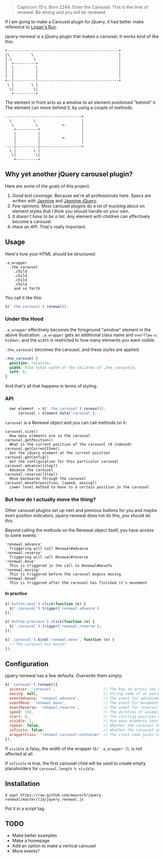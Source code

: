 > Capricorn 15's. Born 2244. Enter the Carousel. This is the time of renewal. Be strong and you will be renewed.

If I am going to make a Carousel plugin for jQuery, it had better make reference to [Logan's Run](http://en.wikipedia.org/wiki/Logan%27s_Run_%28film%29).

jquery-renewal is a jQuery plugin that makes a carousel. It works kind of like this:


    +---------------------------------------------------+
    |\          \                                       |
    | \          \                                      |
    |  +----------+                                     |
    |  |          |                                     |
    |  |          |                                     |
    |  |          |                                     |
    +--|----------|-------------------------------------+
     \ |        \ |
      \|         \|
       +----------+

The element in front acts as a window to an element positioned "behind" it. The element can move behind it, by using a couple of methods.

    -----------------------------------+
      \          \                     |
       \          \           <-       |
        +----------+                   |
        |          |                   |
        |          |          <-       |
        |          |                   |
    ----|----------|-------------------+
      \ |        \ |
       \|         \|
        +----------+

## Why yet another jQuery carousel plugin?

Here are some of the goals of this project:

1. _Good test coverage_. Because we're all professionals here. Specs are written with [Jasmine](http://pivotal.github.com/jasmine/) and [Jasmine-jQuery](https://github.com/velesin/jasmine-jquery).
2. _Few opinions_. Most carousel plugins do a lot of mucking about on element styles that I think you should handle on your own.
3. _It doesn't have to be a list_. Any element with children can effectively become a carousel.
4. _Have an API_. That's really important.

## Usage

Here's how your HTML should be structured:

    .a_wrapper
      .the_carousel
        .child
        .child
        .child
        .child
        and so forth

You call it like this:

```javascript
$('.the_carousel').renewal();
```

### Under the Hood

`.a_wrapper` effectively becomes the foreground "window" element in the above illustration. `.a_wrapper` gets an additional class name and `overflow-x: hidden;` and the `width` is restricted to how many elements you want visible.

`.the_carousel` becomes the carousel, and these styles are applied:

```css
.the_carousel {
  position: relative;
  width: (the total width of the children of .the_carousel);
  left: 0;
}
```

And that's all that happens in terms of styling.

### API

```javascript
  var element  = $('.the_carousel').renewal(),
      carousel = element.data('carousel');
```

`carousel` is a Renewal object and you can call methods on it:

    carousel.size()
      How many elements are in the carousel
    carousel.getPosition()
      What is the current position of the carousel (0 indexed)
    carousel.getCurrentItem()
      Get the jQuery element at the current position
    carousel.getConfig()
      Get the configuration for this particular carousel
    carousel.advance([step])
      Advance the carousel
    carousel.reverse([step])
      Move backwards through the carousel
    carousel.moveTo(position, [speed, easing])
      Lower level method to move to a certain position in the carousel

### But how do I actually move the thing?

Other carousel plugins set up next and previous buttons for you and maybe even position indicators. jquery-renewal does not do this, you should do this.

Beyond calling the methods on the Renewal object itself, you have access to some events:

    'renewal.advance'
      Triggering will call Renewal#advance
    'renewal.reverse'
      Triggering will call Renewal#reverse
    'renewal.move'
      This is triggered in the call to Renewal#moveTo
    'renewal.moving'
      This is triggered before the carousel begins moving
    'renewal.moved'
      This is triggered after the carousel has finished it's movement

#### In practice

```javascript
$('button.next').click(function (e) {
  $('.carousel').trigger('renewal.advance')
});

$('button.previous').click(function (e) {
  $('.carousel').trigger('renewal.reverse');
});

$('.carousel').bind('renewal.move', function (e) {
  // The carousel has moved!
});
```

## Configuration

jquery-renewal has a few defaults. Overwrite them simply:

```javascript
$('.carousel').renewal({
  accessor: 'carousel',                      // The key to access the Renewal object on the element
  easing: null,                              // String name of an easing function
  eventAdvance: 'renewal.advance',           // The event for advancement
  eventMove: 'renewal.move',                 // The event for movement
  eventReverse: 'renewal.reverse',           // The event for reversal
  speed: 150,                                // The duration of animation
  start: 0,                                  // The starting position of the carousel
  visible: 1,                                // How many elements should be visible at one time
  repeat: false,                             // Whether the carousel should move to beginning/end if advance/reverse is triggered from end/beginning.
  infinite: false,                           // Whether the carousel should infinitely continue in one direction
  wrapperClass: 'renewal-carousel-container' // The class name given to the wrapper
});
```

If `visible` is falsy, the width of the wrapper (`$('.a_wrapper')`), is not affected at all.

If `infinite` is true, the first carousel child will be used to create empty placeholders for `carousel.length % visible`.

## Installation

```
$ wget https://raw.github.com/mwunsch/jquery-renewal/master/lib/jquery.renewal.js
```
Put it in a script tag.

## TODO

* Make better examples
* Make a homepage
* Add an option to make a vertical carousel
* More events?

